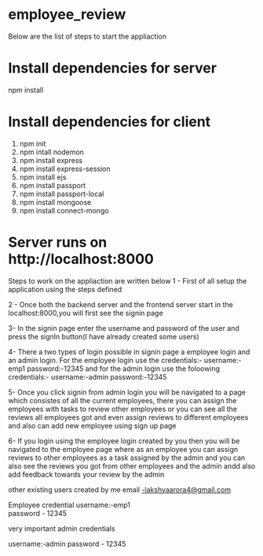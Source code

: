 # employee_review

Below are the list of steps to start the appliaction
# Install dependencies for server
npm install

# Install dependencies for client
1. npm init
2. npm intall nodemon
3. npm install express
4. npm install express-session
5. npm install ejs
6. npm install passport
7. npm install passport-local
8. npm install mongoose
9. npm install connect-mongo

# Server runs on http://localhost:8000
Steps to work on the appliaction are written below
1 - First of all setup the application using the steps defined

2 - Once both the backend server and the frontend server start in the localhost:8000,you will first see the signin page

3- In the signin page enter the username and password of the user and press the signIn button(I have already created some users)

4- There a two types of login possible in signin page a employee login and an admin login. 
   For the employee login use the credentials:-
                                            username:-emp1
                                            password:-12345
   and for the admin login use the foloowing credentials:-
                                            username:-admin
                                            password:-12345

5- Once you click signin from admin login you will be navigated to a page which consistes of all the current employees, there you can assign the employees with tasks to review other employees or you can see all the reviews all employees got and even assign reviews to different employees and also can add new employee using sign up page

6- If you login using the employee login created by you then you will be navigated to the employee page where as an employee you can assign reviews to other employees as a task assigned by the admin and you can also see the reviews you got from other employees and the admin andd also add feedback towards your review by the admin

other existing users created by me email -lakshyaarora4@gmail.com

Employee credential
 username:-emp1  
 password - 12345

very important admin credentials

 username:-admin
 password - 12345
